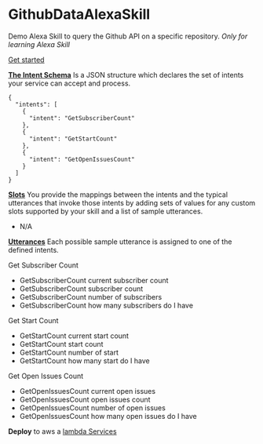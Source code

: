 # GithubDataAlexaSkill
Demo Alexa Skill to query the Github API on a specific repository. *Only for learning Alexa Skill* 

[Get started](https://developer.amazon.com/public/solutions/alexa)


**[The Intent Schema](https://developer.amazon.com/public/solutions/alexa/alexa-skills-kit/docs/defining-the-voice-interface#h2_intents)**
Is a JSON structure which declares the set of intents your service can accept and process.
```
{
  "intents": [
    {
      "intent": "GetSubscriberCount"
    },
    {
      "intent": "GetStartCount"
    },
    {
      "intent": "GetOpenIssuesCount"
    }
  ]
}
```


**[Slots](https://developer.amazon.com/public/solutions/alexa/alexa-skills-kit/docs/defining-the-voice-interface#h2_speech_input)**
You provide the mappings between the intents and the typical utterances that invoke those intents by adding sets of values for any custom slots supported by your skill and a list of sample utterances.
* N/A


**[Utterances](https://developer.amazon.com/public/solutions/alexa/alexa-skills-kit/docs/defining-the-voice-interface#h2_sample_utterances)**
Each possible sample utterance is assigned to one of the defined intents.

Get Subscriber Count
* GetSubscriberCount current subscriber count
* GetSubscriberCount subscriber count
* GetSubscriberCount number of subscribers
* GetSubscriberCount how many subscribers do I have

Get Start Count
* GetStartCount current start count
* GetStartCount start count
* GetStartCount number of start
* GetStartCount how many start do I have

Get Open Issues Count
* GetOpenIssuesCount current open issues
* GetOpenIssuesCount open issues count
* GetOpenIssuesCount number of open issues 
* GetOpenIssuesCount how many open issues do I have 


**Deploy** to aws a 
[lambda Services](https://eu-west-1.console.aws.amazon.com/lambda/home?region=eu-west-1#)

